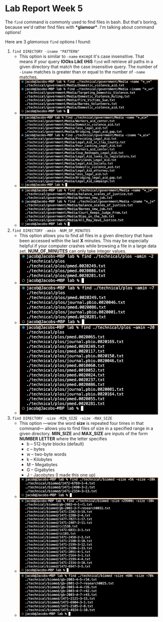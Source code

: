 # Lab Report Week 5

The `find` command is commonly used to find files in bash. But that's boring, because we'd rather find files with **\*glamour\***. I'm talking about command options!

Here are 3 *glamorous* `find` options I found:

1. `find DIRECTORY -iname "PATTERN"`
    - This option is similar to `-name` except it's case insensitive. That means if your query **lOOks LikE tHiS** `find` will retrieve all paths in a given directory that match the case insensitive query. The number of `-iname` matches is greater than or equal to the number of `-name` matches.
    - ![](iname1.jpeg)
    - ![](iname2.jpeg)
    - ![](iname3.jpeg)
2. `find DIRECTORY -amin -NUM_OF_MINUTES`
    - This option allows you to find all files in a given directory that have been accessed within the last **X** minutes. This may be especially helpful if your computer crashes while browsing a file in a large data set. **NUM_OF_MINUTES** can only take integer values.
    - ![](amin_2.jpeg)
    - ![](amin_7.jpeg)
    - ![](amin_20.jpeg)
3. `find DIRECTORY -size -MIN_SIZE -size -MAX_SIZE`
    - This option —wow the word **size** is repeated four times in that command— allows you to find files of size in a specified range in a given directory. **MIN_SIZE** and **MAX_SIZE** are inputs of the form **NUMBER LETTER** where the letter specifies 
        - b – 512-byte blocks (default)
        - c – bytes
        - w – two-byte words
        - k – Kilobytes
        - M – Megabytes
        - G – Gigabytes
        - J - Jacobytes (I made this one up)
    - ![](5k_10k.jpeg)
    - ![](29900c_30k.jpeg)
    - ![](60k_70k.jpeg)